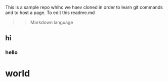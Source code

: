 This is a sample repo whihc we haev cloned in order to learn git commands and to host a page.
To edit this readme.md
>> Markdown language
## hi
### hello
# world